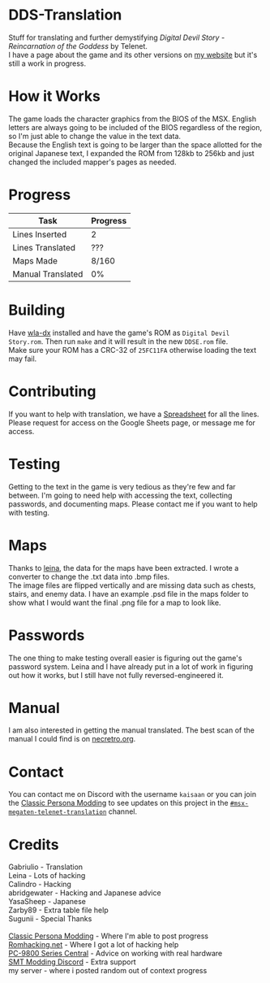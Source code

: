 # DDS-Translation
Stuff for translating and further demystifying *Digital Devil Story - Reincarnation of the Goddess* by Telenet.
<br>I have a page about the game and its other versions on [my website](https://kaisaan.github.io/pages/dds.html) but it's still a work in progress.

# How it Works
The game loads the character graphics from the BIOS of the MSX. English letters are always going to be included of the BIOS regardless of the region, so I'm just able to change the value in the text data.  
Because the English text is going to be larger than the space allotted for the original Japanese text, I expanded the ROM from 128kb to 256kb and just changed the included mapper's pages as needed.

# Progress
|Task|Progress|
| --- | --- |
|Lines Inserted|2|
|Lines Translated|???|
|Maps Made|8/160|
|Manual Translated|0%|

# Building
Have [wla-dx](https://github.com/vhelin/wla-dx) installed and have the game's ROM as `Digital Devil Story.rom`. Then run `make` and it will result in the new `DDSE.rom` file.
<br>Make sure your ROM has a CRC-32 of `25FC11FA` otherwise loading the text may fail.

# Contributing
If you want to help with translation, we have a [Spreadsheet](https://docs.google.com/spreadsheets/d/1oDYWFWq-gdgdt5zBz0KaMGqM_4g3SZWNQ_7SA0C65jQ/edit?usp=sharing) for all the lines. 
<br>Please request for access on the Google Sheets page, or message me for access.

# Testing
Getting to the text in the game is very tedious as they're few and far between. I'm going to need help with accessing the text, collecting passwords, and documenting maps. Please contact me if you want to help with testing.

# Maps
Thanks to [leina](https://github.com/leinacc), the data for the maps have been extracted. I wrote a converter to change the .txt data into .bmp files.
<br>The image files are flipped vertically and are missing data such as chests, stairs, and enemy data. I have an example .psd file in the maps folder to show what I would want the final .png file for a map to look like.

# Passwords
The one thing to make testing overall easier is figuring out the game's password system. Leina and I have already put in a lot of work in figuring out how it works, but I still have not fully reversed-engineered it.

# Manual
I am also interested in getting the manual translated. The best scan of the manual I could find is on [necretro.org](https://retrocdn.net/images/c/ca/Digital_Devil_Story_Megami_Tensei_PC88_Manual.pdf).

# Contact
You can contact me on Discord with the username `kaisaan` or you can join the [Classic Persona Modding](https://discord.gg/ahg9gegCcm) to see updates on this project in the [`#msx-megaten-telenet-translation`](https://discord.com/channels/934828922032504852/1137420237428494336) channel.

# Credits
Gabriulio - Translation<br>
Leina - Lots of hacking<br>
Calindro - Hacking<br>
abridgewater - Hacking and Japanese advice<br>
YasaSheep - Japanese<br>
Zarby89 - Extra table file help<br>
Sugunii - Special Thanks<br>
<br>
[Classic Persona Modding](https://discord.gg/ahg9gegCcm) - Where I'm able to post progress<br>
[Romhacking.net](https://discord.gg/uAufcgz) - Where I got a lot of hacking help<br>
[PC-9800 Series Central](http://discord.gg/j2ns7UQ) - Advice on working with real hardware<br>
[SMT Modding Discord](https://discord.gg/9JGwcwMEkF) - Extra support<br>
my server - where i posted random out of context progress

